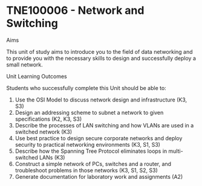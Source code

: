 # TNE100006 - Network and Switching

Aims

This unit of study aims to introduce you to the field of data networking and to provide you with the
necessary skills to design and successfully deploy a small network.

Unit Learning Outcomes

Students who successfully complete this Unit should be able to:
1. Use the OSI Model to discuss network design and infrastructure (K3, S3)
2. Design an addressing scheme to subnet a network to given specifications (K2, K3, S3)
3. Describe the processes of LAN switching and how VLANs are used in a switched network
(K3)
4. Use best practice to design secure corporate networks and deploy security to practical
networking environments (K3, S1, S3)
5. Describe how the Spanning Tree Protocol eliminates loops in multi-switched LANs (K3)
6. Construct a simple network of PCs, switches and a router, and troubleshoot problems in
those networks (K3, S1, S2, S3)
7. Generate documentation for laboratory work and assignments (A2)